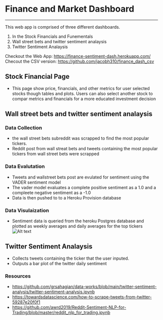 # Finance and Market Dashboard
---
This web app is comprised of three different dashboards.
1) In the Stock Financials and Funementals
2) Wall street bets and twitter sentiment analaysis 
3) Twitter Sentiment Analaysis 
  
Checkout the Web App: https://finance-sentiment-dash.herokuapp.com/
Checout the CSV version: https://github.com/jacobh310/finance_dash_csv

## Stock Financial Page
- This page show price, financials, and other metrics for user selected stocks though tables and plots. Users can also select another stock to compar metrics and financials for a more educated investment decision 

## Wall street bets and twitter sentiment analaysis 
### Data Collection
- the wall street bets subreddit was scrapped to find the most popular tickers. 
- Reddit post from wall streat bets and tweets containing the most popular tickers from wall street bets were scrapped 
### Data Evalutation 
- Tweets and wallstreet bets post are evulated for sentiment using the VADER sentiment model 
- The vader model evaluates a complete positive sentiment as a 1.0 and a compleete negative sentiment as a -1.0
- Data is then pushed to to a Heroku Provision database
### Data Visulaization
- Sentiment data is queried from the heroku Postgres database and plotted as weekly averages and daily averages for the top tickers
![Alt text](https://github.com/jacobh310/finance_dash_csv/blob/master/images/twitter_daily.JPG?raw=true "Sentiment")

## Twitter Sentiment Analaysis 
- Collects tweets containing the ticker that the user inputed.
- Outputs a bar plot of the twitter daily sentiment 

### Resources 
- https://github.com/grsahagian/data-works/blob/main/twitter-sentiment-analysis/twitter-sentiment-analysis.ipynb
- https://towardsdatascience.com/how-to-scrape-tweets-from-twitter-59287e20f0f1
- https://github.com/awrd2019/Reddit-Sentiment-NLP-for-Trading/blob/master/reddit_nlp_for_trading.ipynb
